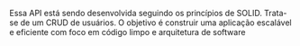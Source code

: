 Essa API está sendo desenvolvida seguindo os princípios de SOLID. 
Trata-se de um CRUD de usuários. 
O objetivo é construir uma aplicação escalável e eficiente com foco em código limpo e arquitetura de software
